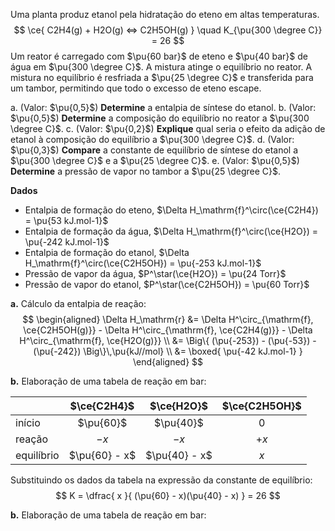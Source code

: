 Uma planta produz etanol pela hidratação do eteno em altas temperaturas.
$$
    \ce{ C2H4(g) + H2O(g) <=> C2H5OH(g) }
        \quad 
        K_{\pu{300 \degree C}} = 26
$$
Um reator é carregado com $\pu{60 bar}$ de eteno e $\pu{40 bar}$ de água em $\pu{300 \degree C}$. A mistura atinge o equilíbrio no reator. A mistura no equilíbrio é resfriada a $\pu{25 \degree C}$ e transferida para um tambor, permitindo que todo o excesso de eteno escape.

a. (Valor: $\pu{0,5}$) **Determine** a entalpia de síntese do etanol.
b. (Valor: $\pu{0,5}$) **Determine** a composição do equilíbrio no reator a $\pu{300 \degree C}$.
c. (Valor: $\pu{0,2}$) **Explique** qual seria o efeito da adição de etanol à composição do equilíbrio a $\pu{300 \degree C}$.
d. (Valor: $\pu{0,3}$) **Compare** a constante de equilíbrio de síntese do etanol a $\pu{300 \degree C}$ e a $\pu{25 \degree C}$.
e. (Valor: $\pu{0,5}$) **Determine** a pressão de vapor no tambor a $\pu{25 \degree C}$.

**Dados**

- Entalpia de formação do eteno, $\Delta H_\mathrm{f}^\circ(\ce{C2H4}) = \pu{53 kJ.mol-1}$
- Entalpia de formação da água, $\Delta H_\mathrm{f}^\circ(\ce{H2O}) = \pu{-242 kJ.mol-1}$
- Entalpia de formação do etanol, $\Delta H_\mathrm{f}^\circ(\ce{C2H5OH}) = \pu{-253 kJ.mol-1}$
- Pressão de vapor da água, $P^\star(\ce{H2O}) = \pu{24 Torr}$
- Pressão de vapor do etanol, $P^\star(\ce{C2H5OH}) = \pu{60 Torr}$

**a.** Cálculo da entalpia de reação:
$$
\begin{aligned}
    \Delta H_\mathrm{r} 
        &= \Delta H^\circ_{\mathrm{f}, \ce{C2H5OH(g)}}
        - \Delta H^\circ_{\mathrm{f}, \ce{C2H4(g)}}
        - \Delta H^\circ_{\mathrm{f}, \ce{H2O(g)}} \\
        &= \Big\{ (\pu{-253}) - (\pu{-53}) - (\pu{-242}) \Big\}\,\pu{kJ//mol} \\
        &= \boxed{ \pu{-42 kJ.mol-1} }
\end{aligned}
$$

**b.** Elaboração de uma tabela de reação em bar:

|            |  $\ce{C2H4}$  |  $\ce{H2O}$   | $\ce{C2H5OH}$ |
| :--------- | :-----------: | :-----------: | :-----------: |
| início     |   $\pu{60}$   |   $\pu{40}$   |      $0$      |
| reação     |     $-x$      |     $-x$      |     $+x$      |
| equilíbrio | $\pu{60} - x$ | $\pu{40} - x$ |      $x$      |

Substituindo os dados da tabela na expressão da constante de equilíbrio:
$$
    K = \dfrac{ x }{ (\pu{60} - x)(\pu{40} - x) } = 26
$$


**b.** Elaboração de uma tabela de reação em bar: